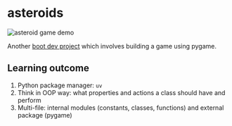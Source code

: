 # asteroids

![asteroid game demo](https://storage.googleapis.com/qvault-webapp-dynamic-assets/course_assets/YmSwzVB-691x478.gif)

Another [boot dev project](https://www.boot.dev/lessons/5be3e3bd-efb5-4664-a9e9-7111be783271) which involves building a game using pygame.

## Learning outcome
1. Python package manager: `uv`
2. Think in OOP way: what properties and actions a class should have and perform
3. Multi-file: internal modules (constants, classes, functions) and external package (pygame)

